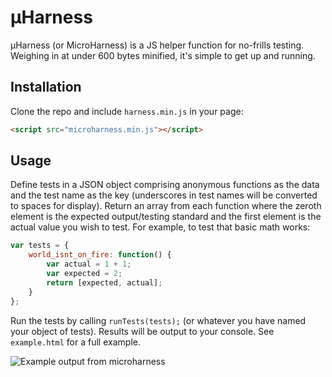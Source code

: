 # μHarness

μHarness (or MicroHarness) is a JS helper function for no-frills testing. Weighing in at under 600 bytes minified, it's simple to get up and running.

## Installation

Clone the repo and include `harness.min.js` in your page:

```html
<script src="microharness.min.js"></script>
```

## Usage

Define tests in a JSON object comprising anonymous functions as the data and the test name as the key (underscores in test names will be converted to spaces for display). Return an array from each function where the zeroth element is the expected output/testing standard and the first element is the actual value you wish to test. For example, to test that basic math works:

```js
var tests = {
    world_isnt_on_fire: function() {
        var actual = 1 + 1;
        var expected = 2;
        return [expected, actual];
    }
};
```

Run the tests by calling `runTests(tests);` (or whatever you have named your object of tests). Results will be output to your console. See `example.html` for a full example.

![Example output from microharness](http://i.imgur.com/nQeDSk8.png)
